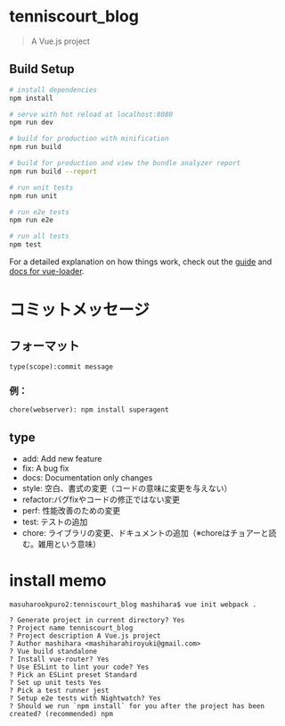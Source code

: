 # tenniscourt_blog

> A Vue.js project

## Build Setup

``` bash
# install dependencies
npm install

# serve with hot reload at localhost:8080
npm run dev

# build for production with minification
npm run build

# build for production and view the bundle analyzer report
npm run build --report

# run unit tests
npm run unit

# run e2e tests
npm run e2e

# run all tests
npm test
```

For a detailed explanation on how things work, check out the [guide](http://vuejs-templates.github.io/webpack/) and [docs for vue-loader](http://vuejs.github.io/vue-loader).

# コミットメッセージ
## フォーマット
```
type(scope):commit message
```
### 例：
```
chore(webserver): npm install superagent
```

## type
- add: Add new feature
- fix: A bug fix
- docs: Documentation only changes
- style: 空白、書式の変更（コードの意味に変更を与えない）
- refactor:バグfixやコードの修正ではない変更
- perf: 性能改善のための変更
- test: テストの追加
- chore: ライブラリの変更、ドキュメントの追加（※choreはチョアーと読む。雑用という意味）

# install memo
```
masuharookpuro2:tenniscourt_blog mashihara$ vue init webpack .

? Generate project in current directory? Yes
? Project name tenniscourt_blog
? Project description A Vue.js project
? Author mashihara <mashiharahiroyuki@gmail.com>
? Vue build standalone
? Install vue-router? Yes
? Use ESLint to lint your code? Yes
? Pick an ESLint preset Standard
? Set up unit tests Yes
? Pick a test runner jest
? Setup e2e tests with Nightwatch? Yes
? Should we run `npm install` for you after the project has been created? (recommended) npm
```
